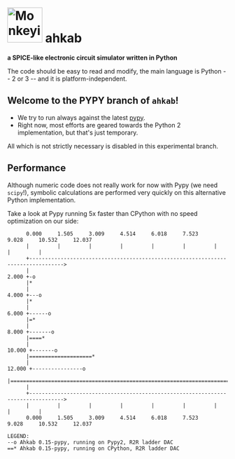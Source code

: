 <img src="http://raw.github.com/wiki/ahkab/ahkab/images/logo_small.png" alt="Monkeying around" style="width: 80px;"/> ahkab
===========================================================================================================================

**a SPICE-like electronic circuit simulator written in Python**

The code should be easy to read and modify, the main language is Python -- 2 or 3 -- and it is platform-independent.

## Welcome to the PYPY branch of `ahkab`!

* We try to run always against the latest [pypy](http://pypy.org/).
* Right now, most efforts are geared towards the Python 2 implementation, but that's just temporary.

All which is not strictly necessary is disabled in this experimental branch.

## Performance

Although numeric code does not really work for now with Pypy (we need `scipy`!), symbolic calculations are performed
very quickly on this alternative Python implementation.

Take a look at Pypy running 5x faster than CPython with no speed optimization on our side:

```
      0.000     1.505     3.009     4.514     6.018     7.523     9.028     10.532     12.037     
      |         |         |         |         |         |         |         |         |         
      +--------------------------------------------------------------------------------->
      |
2.000 +-o
      |*
      |
4.000 +---o
      |*
      |
6.000 +------o
      |=*
      |
8.000 +-------o
      |====*
      |
10.000 +-------o
      |====================*
      |
12.000 +----------------o
      |===============================================================================*
      |
      +--------------------------------------------------------------------------------->
      |         |         |         |         |         |         |         |         |         
      0.000     1.505     3.009     4.514     6.018     7.523     9.028     10.532     12.037     

LEGEND:
--o Ahkab 0.15-pypy, running on Pypy2, R2R ladder DAC
==* Ahkab 0.15-pypy, running on CPython, R2R ladder DAC
```
